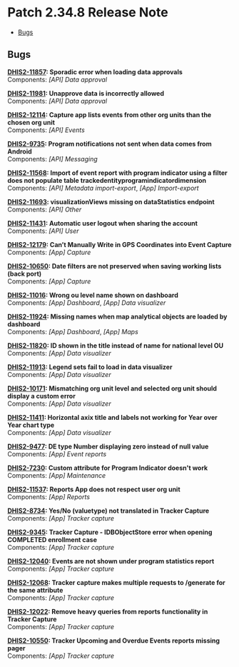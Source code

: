 # Patch 2.34.8 Release Note

- [Bugs](#bugs)


## Bugs

**[DHIS2-11857](https://jira.dhis2.org/browse/DHIS2-11857): Sporadic error when loading data approvals**  
Components: _[API] Data approval_

**[DHIS2-11981](https://jira.dhis2.org/browse/DHIS2-11981): Unapprove data is incorrectly allowed**  
Components: _[API] Data approval_

**[DHIS2-12114](https://jira.dhis2.org/browse/DHIS2-12114): Capture app lists events from other org units than the chosen org unit**  
Components: _[API] Events_

**[DHIS2-9735](https://jira.dhis2.org/browse/DHIS2-9735): Program notifications not sent when data comes from Android**  
Components: _[API] Messaging_

**[DHIS2-11568](https://jira.dhis2.org/browse/DHIS2-11568): Import of event report with program indicator using a filter does not populate table trackedentityprogramindicatordimension**  
Components: _[API] Metadata import-export_, _[App] Import-export_

**[DHIS2-11693](https://jira.dhis2.org/browse/DHIS2-11693): visualizationViews missing on dataStatistics endpoint**  
Components: _[API] Other_

**[DHIS2-11431](https://jira.dhis2.org/browse/DHIS2-11431): Automatic user logout when sharing the account**  
Components: _[API] User_

**[DHIS2-12179](https://jira.dhis2.org/browse/DHIS2-12179): Can’t Manually Write in GPS Coordinates into Event Capture**  
Components: _[App] Capture_

**[DHIS2-10650](https://jira.dhis2.org/browse/DHIS2-10650): Date filters are not preserved when saving working lists (back port)**  
Components: _[App] Capture_

**[DHIS2-11016](https://jira.dhis2.org/browse/DHIS2-11016): Wrong ou level name shown on dashboard**  
Components: _[App] Dashboard_, _[App] Data visualizer_

**[DHIS2-11924](https://jira.dhis2.org/browse/DHIS2-11924): Missing names when map analytical objects are loaded by dashboard**  
Components: _[App] Dashboard_, _[App] Maps_

**[DHIS2-11820](https://jira.dhis2.org/browse/DHIS2-11820): ID shown in the title instead of name for national level OU**  
Components: _[App] Data visualizer_

**[DHIS2-11913](https://jira.dhis2.org/browse/DHIS2-11913): Legend sets fail to load in data visualizer**  
Components: _[App] Data visualizer_

**[DHIS2-10171](https://jira.dhis2.org/browse/DHIS2-10171): Mismatching org unit level and selected org unit should display a custom error**  
Components: _[App] Data visualizer_

**[DHIS2-11411](https://jira.dhis2.org/browse/DHIS2-11411): Horizontal axix title and labels not working for Year over Year chart type**  
Components: _[App] Data visualizer_

**[DHIS2-9477](https://jira.dhis2.org/browse/DHIS2-9477): DE type Number displaying zero instead of null value**  
Components: _[App] Event reports_

**[DHIS2-7230](https://jira.dhis2.org/browse/DHIS2-7230): Custom attribute for Program Indicator doesn't work**  
Components: _[App] Maintenance_

**[DHIS2-11537](https://jira.dhis2.org/browse/DHIS2-11537): Reports App does not respect user org unit**  
Components: _[App] Reports_

**[DHIS2-8734](https://jira.dhis2.org/browse/DHIS2-8734): Yes/No (valuetype) not translated in Tracker Capture**  
Components: _[App] Tracker capture_

**[DHIS2-9345](https://jira.dhis2.org/browse/DHIS2-9345): Tracker Capture - IDBObjectStore error when opening COMPLETED enrollment case**  
Components: _[App] Tracker capture_

**[DHIS2-12040](https://jira.dhis2.org/browse/DHIS2-12040): Events are not shown under program statistics report**  
Components: _[App] Tracker capture_

**[DHIS2-12068](https://jira.dhis2.org/browse/DHIS2-12068): Tracker capture makes multiple requests to /generate for the same attribute**  
Components: _[App] Tracker capture_

**[DHIS2-12022](https://jira.dhis2.org/browse/DHIS2-12022): Remove heavy queries from reports functionality in Tracker Capture**  
Components: _[App] Tracker capture_

**[DHIS2-10550](https://jira.dhis2.org/browse/DHIS2-10550): Tracker Upcoming and Overdue Events reports missing pager**  
Components: _[App] Tracker capture_

